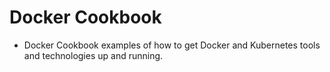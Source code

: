 # Docker Cookbook 
  - Docker Cookbook examples of how to get Docker and Kubernetes tools and technologies up and running. 
